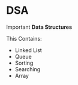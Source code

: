# DSA
Important **Data Structures**

This Contains:<br/>

  - Linked List<br/>
  - Queue<br/>
  - Sorting<br/>
  - Searching<br/>
  - Array<br/>

